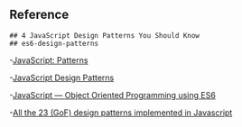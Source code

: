 
## Reference
    ## 4 JavaScript Design Patterns You Should Know
    ## es6-design-patterns
    
-[JavaScript: Patterns](https://www.linkedin.com/learning/javascript-patterns/)

-[JavaScript Design Patterns](https://medium.com/better-programming/javascript-design-patterns-25f0faaaa15)

-[JavaScript — Object Oriented Programming using ES6](https://codeburst.io/javascript-object-oriented-programming-using-es6-3cd2ac7fbbd8)

-[All the 23 (GoF) design patterns implemented in Javascript](https://github.com/fbeline/design-patterns-JS)

